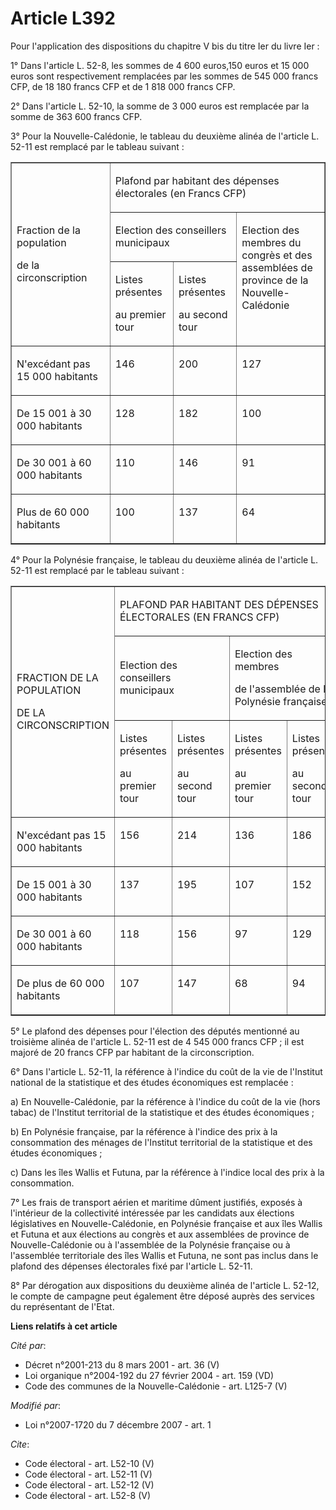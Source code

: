 # Article L392

Pour l'application des dispositions du chapitre V bis du titre Ier du livre Ier : 

1° Dans l'article L. 52-8, les sommes de 4 600 euros,150 euros et 15 000 euros sont respectivement remplacées par les sommes
de 545 000 francs CFP, de 18 180 francs CFP et de 1 818 000 francs CFP. 

2° Dans l'article L. 52-10, la somme de 3 000 euros est remplacée par la somme de 363 600 francs CFP. 

3° Pour la Nouvelle-Calédonie, le tableau du deuxième alinéa de l'article L. 52-11 est remplacé par le tableau suivant :

<table border="1" cellspacing="0" cellpadding="0" align="center">
  <tbody>
    <tr>
      <td width="227" rowspan="3">

Fraction de la population

de la circonscription

</td>
      <td colspan="3" width="454">

Plafond par habitant des dépenses électorales (en Francs CFP)

</td>
    </tr>
    <tr>
      <td colspan="2" width="227">

Election des conseillers municipaux

</td>
      <td rowspan="2" width="227" valign="top">

Election des membres du congrès et des assemblées de province de la Nouvelle-Calédonie

</td>
    </tr>
    <tr>
      <td width="113">

Listes présentes

au premier tour

</td>
      <td width="113">

Listes présentes

au second tour

</td>
    </tr>
    <tr>
      <td valign="top" width="227">

N'excédant pas 15 000 habitants

</td>
      <td valign="top" width="113">

146

</td>
      <td valign="top" width="113">

200

</td>
      <td valign="top" width="227">

127

</td>
    </tr>
    <tr>
      <td valign="top" width="227">

De 15 001 à 30 000 habitants

</td>
      <td valign="top" width="113">

128

</td>
      <td valign="top" width="113">

182

</td>
      <td valign="top" width="227">

100

</td>
    </tr>
    <tr>
      <td valign="top" width="227">

De 30 001 à 60 000 habitants

</td>
      <td valign="top" width="113">

110

</td>
      <td width="113" valign="top">

146

</td>
      <td valign="top" width="227">

91

</td>
    </tr>
    <tr>
      <td valign="top" width="227">

Plus de 60 000 habitants

</td>
      <td valign="top" width="113">

100

</td>
      <td valign="top" width="113">

137

</td>
      <td valign="top" width="227">

64

</td>
    </tr>
  </tbody>
</table>

4° Pour la Polynésie française, le tableau du deuxième alinéa de l'article L. 52-11 est remplacé par le tableau suivant : 

<table align="center" cellpadding="0" border="1" width="680">
  <tbody>
    <tr>
      <td width="223" rowspan="3">

FRACTION DE LA POPULATION

DE LA CIRCONSCRIPTION

</td>
      <td colspan="4" width="452">

PLAFOND PAR HABITANT DES DÉPENSES ÉLECTORALES (EN FRANCS CFP)

</td>
    </tr>
    <tr>
      <td width="225" colspan="2">

Election des conseillers municipaux

</td>
      <td width="224" colspan="2">

Election des membres

de l'assemblée de la Polynésie française

</td>
    </tr>
    <tr>
      <td width="112">

Listes présentes

au premier tour

</td>
      <td width="111">

Listes présentes

au second tour

</td>
      <td width="111">

Listes présentes

au premier tour

</td>
      <td width="111">

Listes présentes

au second tour

</td>
    </tr>
    <tr>
      <td width="223" valign="top">

N'excédant pas 15 000 habitants 

</td>
      <td width="112" valign="top">

156

</td>
      <td width="111" valign="top">

214

</td>
      <td valign="top" width="111">

136

</td>
      <td valign="top" width="111">

186

</td>
    </tr>
    <tr>
      <td width="223" valign="top">

De 15 001 à 30 000 habitants 

</td>
      <td valign="top" width="112">

137

</td>
      <td valign="top" width="111">

195

</td>
      <td width="111" valign="top">

107

</td>
      <td width="111" valign="top">

152

</td>
    </tr>
    <tr>
      <td width="223" valign="top">

De 30 001 à 60 000 habitants 

</td>
      <td valign="top" width="112">

118

</td>
      <td width="111" valign="top">

156

</td>
      <td valign="top" width="111">

97

</td>
      <td valign="top" width="111">

129

</td>
    </tr>
    <tr>
      <td width="223" valign="top">

De plus de 60 000 habitants 

</td>
      <td width="112" valign="top">

107

</td>
      <td width="111" valign="top">

147

</td>
      <td width="111" valign="top">

68

</td>
      <td valign="top" width="111">

94

</td>
    </tr>
  </tbody>
</table>

5° Le plafond des dépenses pour l'élection des députés mentionné au troisième alinéa de l'article L. 52-11 est de 4 545 000
francs CFP ; il est majoré de 20 francs CFP par habitant de la circonscription. 

6° Dans l'article L. 52-11, la référence à l'indice du coût de la vie de l'Institut national de la statistique et des études
économiques est remplacée : 

a) En Nouvelle-Calédonie, par la référence à l'indice du coût de la vie (hors tabac) de l'Institut territorial de la
statistique et des études économiques ; 

b) En Polynésie française, par la référence à l'indice des prix à la consommation des ménages de l'Institut territorial de la
statistique et des études économiques ; 

c) Dans les îles Wallis et Futuna, par la référence à l'indice local des prix à la consommation. 

7° Les frais de transport aérien et maritime dûment justifiés, exposés à l'intérieur de la collectivité intéressée par les
candidats aux élections législatives en Nouvelle-Calédonie, en Polynésie française et aux îles Wallis et Futuna et aux
élections au congrès et aux assemblées de province de Nouvelle-Calédonie ou à l'assemblée de la Polynésie française ou à
l'assemblée territoriale des îles Wallis et Futuna, ne sont pas inclus dans le plafond des dépenses électorales fixé par
l'article L. 52-11. 

8° Par dérogation aux dispositions du deuxième alinéa de l'article L. 52-12, le compte de campagne peut également être déposé
auprès des services du représentant de l'Etat.

**Liens relatifs à cet article**

_Cité par_:

  - Décret n°2001-213 du 8 mars 2001 - art. 36 (V)
  - Loi organique n°2004-192 du 27 février 2004 - art. 159 (VD)
  - Code des communes de la Nouvelle-Calédonie - art. L125-7 (V)

_Modifié par_:

  - Loi n°2007-1720 du 7 décembre 2007 - art. 1

_Cite_:

  - Code électoral - art. L52-10 (V)
  - Code électoral - art. L52-11 (V)
  - Code électoral - art. L52-12 (V)
  - Code électoral - art. L52-8 (V)
